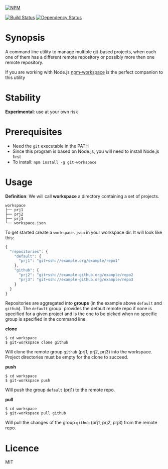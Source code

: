 [![NPM](https://nodei.co/npm/git-workspace.png?downloads=true)](https://nodei.co/npm/git-workspace/)

[![Build Status](https://travis-ci.org/mariocasciaro/git-workspace.png)](https://travis-ci.org/mariocasciaro/git-workspace) [![Dependency Status](https://david-dm.org/mariocasciaro/git-workspace.png)](https://david-dm.org/mariocasciaro/git-workspace)


# Synopsis

A command line utility to manage multiple git-based projects, when each one of them has a different remote repository
or possibly more then one remote repository.

If you are working with Node.js [npm-workspace](https://github.com/mariocasciaro/npm-workspace) is the perfect companion
to this utility

# Stability

**Experimental**: use at your own risk

# Prerequisites

* Need the `git` executable in the PATH
* Since this program is based on Node.js, you will need to install Node.js first
* To install: `npm install -g git-workspace`

# Usage

**Definition**: We will call **workspace** a directory containing a set of projects.

```
workspace
├── prj1
├── prj2
├── prj3
└── workspace.json
```

To get started create a `workspace.json` in your workspace dir. It will look like this:
```javascript
{
  "repositories": {
    "default": {
      "prj1": "git+ssh://example.org/example/repo1"
    },
    "github": {
      "prj2": "git+ssh://example-github.org/example/repo2
      "prj3": "git+ssh://example-github.org/example/repo3
    }
  }
}
```

Repositories are aggregated into **groups** (in the example above `default` and `github`). The `default` group`
provides the default remote repo if none is specified for a given project and is the one to be picked
when no specific group is specified in the command line.

__clone__
```
$ cd workspace
$ git-workspace clone github
```
Will clone the remote group `github` (prj1, prj2, prj3) into the workspace. Project directories must be empty for the clone
to succeed.


__push__
```
$ cd workspace
$ git-workspace push
```
Will push the group `default` (prj1) to the remote repo.


__pull__
```
$ cd workspace
$ git-workspace pull github
```
Will pull the changes of the group `github` (prj1, prj2, prj3) from the remote repo.


# Licence

MIT

